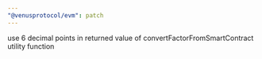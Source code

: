 ```yaml
---
"@venusprotocol/evm": patch
---
```


use 6 decimal points in returned value of convertFactorFromSmartContract utility function

